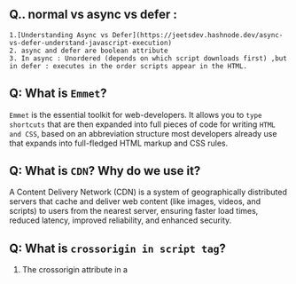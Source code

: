 ## Q.. normal vs async vs defer : 
    1.[Understanding Async vs Defer](https://jeetsdev.hashnode.dev/async-vs-defer-understand-javascript-execution)
    2. async and defer are boolean attribute
    3. In async : Unordered (depends on which script downloads first) ,but in defer : executes in the order scripts appear in the HTML.

## Q: What is `Emmet`?

`Emmet` is the essential toolkit for web-developers. It allows you to `type shortcuts` that are then expanded into full pieces of code for writing `HTML and CSS`, based on an abbreviation structure most developers already use that expands into full-fledged HTML markup and CSS rules.
    
## Q: What is `CDN`? Why do we use it?

A Content Delivery Network (CDN) is a system of geographically distributed servers that cache and deliver web content (like images, videos, and scripts) to users from the nearest server, ensuring faster load times, reduced latency, improved reliability, and enhanced security.

## Q: What is `crossorigin in script tag`?
1. The crossorigin attribute in a <script> tag specifies how a web browser should handle Cross-Origin Resource Sharing (CORS) when fetching the script file. It is used when the script is loaded from a different origin (domain, protocol, or port) than the webpage.
2. CORS : 
Cross-Origin Resource Sharing (CORS) is a security feature enforced by web browsers that allows or restricts resources (e.g., data, images, scripts) on a web page to be requested from a domain different from the domain serving the web page.

```sh
<script crossorigin="anonymous|use-credentials">
```

## Q: What is difference between `React and ReactDOM`?
- React :
    Purpose: React is the core library that provides the foundation for building user interfaces in a declarative way using components.
    Function: It handles the logic for building components, managing state, and rendering UI based on the component's state and props.

- ReactDOM :
    Purpose: Focuses on rendering React components to the browser’s DOM and managing interactions between React components and the DOM.
    Function : ReactDOM.render(): This method is used to render React components into the DOM. It takes a React component and a DOM container (e.g., `<div id="root"></div>`) and renders the component inside it.

## Q: Difference between a `Library and Framework`?

1. A framework is a set of pre-written code that provides a structure for developing software applications. A library, on the other hand, is a collection of pre-written code that can be used to perform specific tasks.

2. Think of a framework as a ready-made structure for your project. It gives you the basic design(architecture) and rules to follow, and you fill in the details.
A library is like a toolbox. It’s a collection of useful pre-made code you can use in your project.

3. In a framework, the framework calls the developer's code. This is known as Inversion of control(IOC).
In a library, the developer calls the library's code.

Note : React is a library because it provides reusable code for UI components, and you have the flexibility to use it however you want within your project. But Angular is a framework.

## Q: What is difference between `react.development.js` and `react.production.js` files via `CDN`?

`Development` is the stage of an application before it's made public while `production` is the term used for the same application when it's made `public`.
`Development build` is several times (maybe 3-5x) `slower` than the `production build`.
